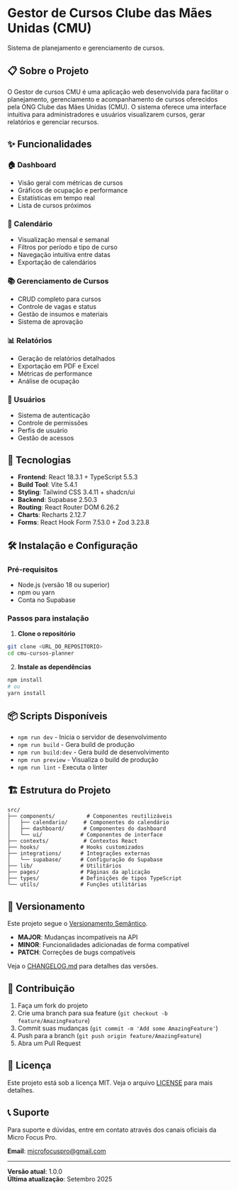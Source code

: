 # Gestor de Cursos Clube das Mães Unidas (CMU)

Sistema de planejamento e gerenciamento de cursos.

## 📋 Sobre o Projeto

O Gestor de cursos CMU é uma aplicação web desenvolvida para facilitar o planejamento, gerenciamento e acompanhamento de cursos oferecidos pela ONG Clube das Mães Unidas (CMU). O sistema oferece uma interface intuitiva para administradores e usuários visualizarem cursos, gerar relatórios e gerenciar recursos.

## ✨ Funcionalidades

### 🏠 Dashboard
- Visão geral com métricas de cursos
- Gráficos de ocupação e performance
- Estatísticas em tempo real
- Lista de cursos próximos

### 📅 Calendário
- Visualização mensal e semanal
- Filtros por período e tipo de curso
- Navegação intuitiva entre datas
- Exportação de calendários

### 📚 Gerenciamento de Cursos
- CRUD completo para cursos
- Controle de vagas e status
- Gestão de insumos e materiais
- Sistema de aprovação

### 📊 Relatórios
- Geração de relatórios detalhados
- Exportação em PDF e Excel
- Métricas de performance
- Análise de ocupação

### 👥 Usuários
- Sistema de autenticação
- Controle de permissões
- Perfis de usuário
- Gestão de acessos

## 🚀 Tecnologias

- **Frontend**: React 18.3.1 + TypeScript 5.5.3
- **Build Tool**: Vite 5.4.1
- **Styling**: Tailwind CSS 3.4.11 + shadcn/ui
- **Backend**: Supabase 2.50.3
- **Routing**: React Router DOM 6.26.2
- **Charts**: Recharts 2.12.7
- **Forms**: React Hook Form 7.53.0 + Zod 3.23.8

## 🛠️ Instalação e Configuração

### Pré-requisitos
- Node.js (versão 18 ou superior)
- npm ou yarn
- Conta no Supabase

### Passos para instalação

1. **Clone o repositório**
```bash
git clone <URL_DO_REPOSITORIO>
cd cmu-cursos-planner
```

2. **Instale as dependências**
```bash
npm install
# ou
yarn install
```

## 📦 Scripts Disponíveis

- `npm run dev` - Inicia o servidor de desenvolvimento
- `npm run build` - Gera build de produção
- `npm run build:dev` - Gera build de desenvolvimento
- `npm run preview` - Visualiza o build de produção
- `npm run lint` - Executa o linter

## 🏗️ Estrutura do Projeto

```
src/
├── components/          # Componentes reutilizáveis
│   ├── calendario/     # Componentes do calendário
│   ├── dashboard/      # Componentes do dashboard
│   └── ui/            # Componentes de interface
├── contexts/           # Contextos React
├── hooks/             # Hooks customizados
├── integrations/      # Integrações externas
│   └── supabase/      # Configuração do Supabase
├── lib/               # Utilitários
├── pages/             # Páginas da aplicação
├── types/             # Definições de tipos TypeScript
└── utils/             # Funções utilitárias
```

## 🔄 Versionamento

Este projeto segue o [Versionamento Semântico](https://semver.org/lang/pt-BR/).

- **MAJOR**: Mudanças incompatíveis na API
- **MINOR**: Funcionalidades adicionadas de forma compatível
- **PATCH**: Correções de bugs compatíveis

Veja o [CHANGELOG.md](./CHANGELOG.md) para detalhes das versões.

## 🤝 Contribuição

1. Faça um fork do projeto
2. Crie uma branch para sua feature (`git checkout -b feature/AmazingFeature`)
3. Commit suas mudanças (`git commit -m 'Add some AmazingFeature'`)
4. Push para a branch (`git push origin feature/AmazingFeature`)
5. Abra um Pull Request

## 📄 Licença

Este projeto está sob a licença MIT. Veja o arquivo [LICENSE](LICENSE) para mais detalhes.

## 📞 Suporte

Para suporte e dúvidas, entre em contato através dos canais oficiais da Micro Focus Pro.

**Email**: microfocuspro@gmail.com

---

**Versão atual**: 1.0.0  
**Última atualização**: Setembro 2025
